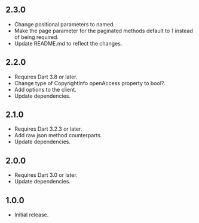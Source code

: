 ## 2.3.0

- Change positional parameters to named.
- Make the page parameter for the paginated methods default to 1 instead of being required.
- Update README.md to reflect the changes.

## 2.2.0

- Requires Dart 3.8 or later.
- Change type of CopyrightInfo openAccess property to bool?.
- Add options to the client.
- Update dependencies.

## 2.1.0

- Requires Dart 3.2.3 or later.
- Add raw json method counterparts.
- Update dependencies.

## 2.0.0

- Requires Dart 3.0 or later.
- Update dependencies.

## 1.0.0

- Initial release.
